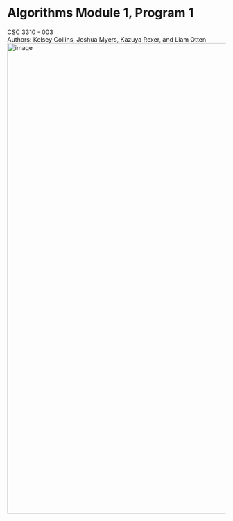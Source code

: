 # Algorithms Module 1, Program 1
CSC 3310 - 003  
Authors: Kelsey Collins, Joshua Myers, Kazuya Rexer, and Liam Otten
<img width="879" height="1084" alt="image" src="https://github.com/user-attachments/assets/e0c5f6b4-4b7e-44ca-bfc1-9c6367167618" />
